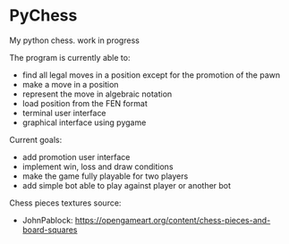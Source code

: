 # PyChess
My python chess.
work in progress

The program is currently able to:
- find all legal moves in a position except for the promotion of the pawn
- make a move in a position
- represent the move in algebraic notation
- load position from the FEN format
- terminal user interface
- graphical interface using pygame

Current goals:
- add promotion user interface
- implement win, loss and draw conditions
- make the game fully playable for two players
- add simple bot able to play against player or another bot

Chess pieces textures source:
- JohnPablock: https://opengameart.org/content/chess-pieces-and-board-squares
